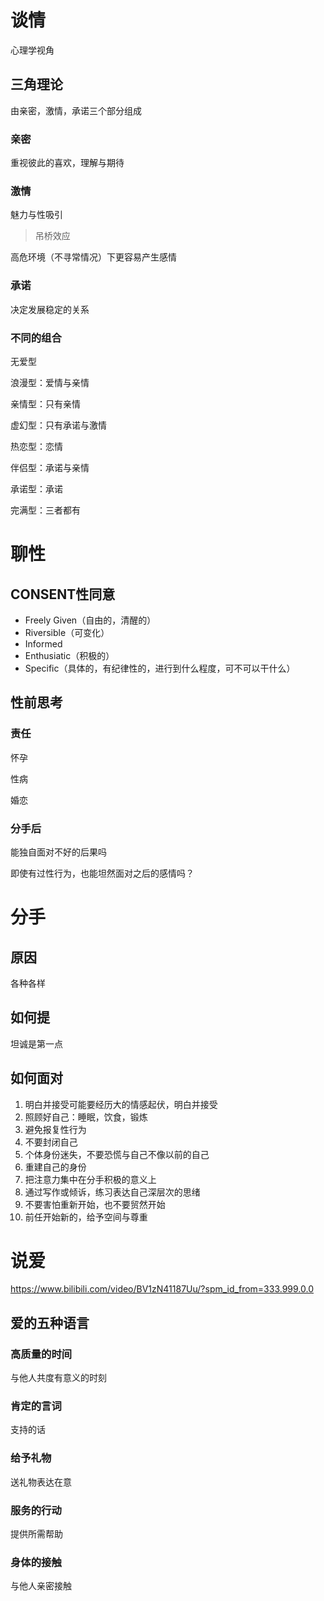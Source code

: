 # 谈情
心理学视角

## 三角理论
由亲密，激情，承诺三个部分组成

### 亲密
重视彼此的喜欢，理解与期待
### 激情
魅力与性吸引
> 吊桥效应

高危环境（不寻常情况）下更容易产生感情
### 承诺
决定发展稳定的关系

### 不同的组合

无爱型

浪漫型：爱情与亲情

亲情型：只有亲情

虚幻型：只有承诺与激情

热恋型：恋情

伴侣型：承诺与亲情

承诺型：承诺

完满型：三者都有

# 聊性



## CONSENT性同意

* Freely Given（自由的，清醒的）
* Riversible（可变化）
* Informed
* Enthusiatic（积极的）
* Specific（具体的，有纪律性的，进行到什么程度，可不可以干什么）

## 性前思考

### 责任

怀孕

性病

婚恋

### 分手后

能独自面对不好的后果吗

即使有过性行为，也能坦然面对之后的感情吗？

# 分手

## 原因

各种各样

## 如何提

坦诚是第一点

## 如何面对

1. 明白并接受可能要经历大的情感起伏，明白并接受
2. 照顾好自己：睡眠，饮食，锻炼
3. 避免报复性行为
4. 不要封闭自己
5. 个体身份迷失，不要恐慌与自己不像以前的自己
6. 重建自己的身份
7. 把注意力集中在分手积极的意义上
8. 通过写作或倾诉，练习表达自己深层次的思绪
9. 不要害怕重新开始，也不要贸然开始
10. 前任开始新的，给予空间与尊重

# 说爱

https://www.bilibili.com/video/BV1zN41187Uu/?spm_id_from=333.999.0.0

## 爱的五种语言

### 高质量的时间

与他人共度有意义的时刻

### 肯定的言词

支持的话

### 给予礼物

送礼物表达在意

### 服务的行动

提供所需帮助

### 身体的接触

与他人亲密接触

